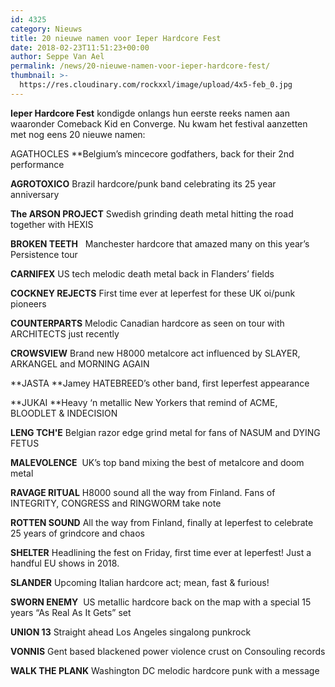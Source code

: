```yaml
---
id: 4325
category: Nieuws
title: 20 nieuwe namen voor Ieper Hardcore Fest
date: 2018-02-23T11:51:23+00:00
author: Seppe Van Ael
permalink: /news/20-nieuwe-namen-voor-ieper-hardcore-fest/
thumbnail: >-
  https://res.cloudinary.com/rockxxl/image/upload/4x5-feb_0.jpg
---
```

**Ieper Hardcore Fest** kondigde onlangs hun eerste reeks namen aan waaronder Comeback Kid en Converge. Nu kwam het festival aanzetten met nog eens 20 nieuwe namen:
  
AGATHOCLES **Belgium’s mincecore godfathers, back for their 2nd performance

**AGROTOXICO** Brazil hardcore/punk band celebrating its 25 year anniversary

**The ARSON PROJECT** Swedish grinding death metal hitting the road together with HEXIS

**BROKEN TEETH**   Manchester hardcore that amazed many on this year’s Persistence tour

**CARNIFEX** US tech melodic death metal back in Flanders’ fields

**COCKNEY REJECTS** First time ever at Ieperfest for these UK oi/punk pioneers

**COUNTERPARTS** Melodic Canadian hardcore as seen on tour with ARCHITECTS just recently

**CROWSVIEW** Brand new H8000 metalcore act influenced by SLAYER, ARKANGEL and MORNING AGAIN

**JASTA **Jamey HATEBREED’s other band, first Ieperfest appearance

**JUKAI **Heavy ‘n metallic New Yorkers that remind of ACME, BLOODLET & INDECISION

**LENG TCH'E** Belgian razor edge grind metal for fans of NASUM and DYING FETUS

**MALEVOLENCE**  UK’s top band mixing the best of metalcore and doom metal

**RAVAGE RITUAL** H8000 sound all the way from Finland. Fans of INTEGRITY, CONGRESS and RINGWORM take note

**ROTTEN SOUND** All the way from Finland, finally at Ieperfest to celebrate 25 years of grindcore and chaos

**SHELTER** Headlining the fest on Friday, first time ever at Ieperfest! Just a handful EU shows in 2018.

**SLANDER** Upcoming Italian hardcore act; mean, fast & furious!

**SWORN ENEMY**  US metallic hardcore back on the map with a special 15 years “As Real As It Gets” set

**UNION 13** Straight ahead Los Angeles singalong punkrock

**VONNIS** Gent based blackened power violence crust on Consouling records

**WALK THE PLANK** Washington DC melodic hardcore punk with a message
